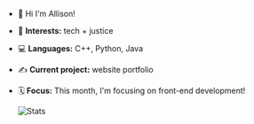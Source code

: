 - 💌 Hi I'm Allison!
- 🌱 **Interests:** tech + justice
- 💻 **Languages:** C++, Python, Java
- ✍️ **Current project:** website portfolio
- 🗓️ **Focus:** This month, I'm focusing on front-end development!

  ![Stats](https://github-readme-stats.vercel.app/api/top-langs/?username=allison-pham&layout=compact&theme=dark&langs_count=4)

<!---
allison-pham/allison-pham is a ✨ special ✨ repository because its `README.md` (this file) appears on your GitHub profile.
You can click the Preview link to take a look at your changes.
--->
